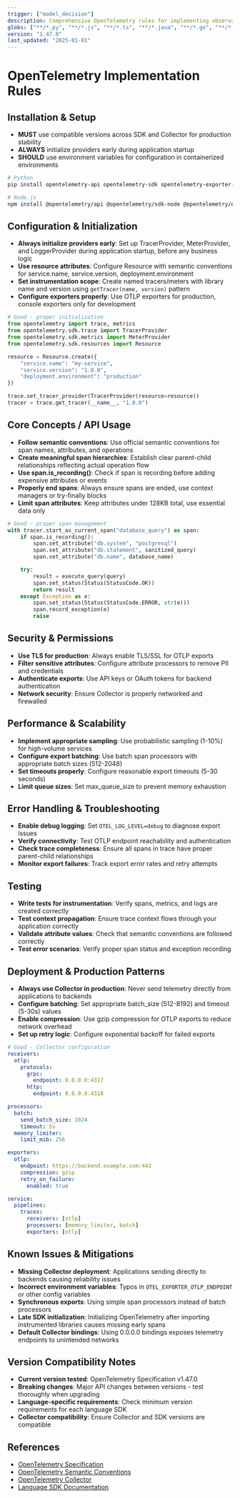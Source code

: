 ```yaml
---
trigger: ["model_decision"]
description: Comprehensive OpenTelemetry rules for implementing observability with traces, metrics, and logs. Covers initialization, instrumentation patterns, configuration, performance optimization, and anti-patterns to avoid.
globs: ["**/*.py", "**/*.js", "**/*.ts", "**/*.java", "**/*.go", "**/*.cs"]
version: "1.47.0"
last_updated: "2025-01-01"
---
```


# OpenTelemetry Implementation Rules

## Installation & Setup

- **MUST** use compatible versions across SDK and Collector for production stability
- **ALWAYS** initialize providers early during application startup
- **SHOULD** use environment variables for configuration in containerized environments

```bash
# Python
pip install opentelemetry-api opentelemetry-sdk opentelemetry-exporter-otlp

# Node.js
npm install @opentelemetry/api @opentelemetry/sdk-node @opentelemetry/exporter-otlp-http
```

## Configuration & Initialization

- **Always initialize providers early**: Set up TracerProvider, MeterProvider, and LoggerProvider during application startup, before any business logic
- **Use resource attributes**: Configure Resource with semantic conventions for service.name, service.version, deployment.environment
- **Set instrumentation scope**: Create named tracers/meters with library name and version using `getTracer(name, version)` pattern
- **Configure exporters properly**: Use OTLP exporters for production, console exporters only for development

```python
# Good - proper initialization
from opentelemetry import trace, metrics
from opentelemetry.sdk.trace import TracerProvider
from opentelemetry.sdk.metrics import MeterProvider
from opentelemetry.sdk.resources import Resource

resource = Resource.create({
    "service.name": "my-service",
    "service.version": "1.0.0",
    "deployment.environment": "production"
})

trace.set_tracer_provider(TracerProvider(resource=resource))
tracer = trace.get_tracer(__name__, "1.0.0")
```

## Core Concepts / API Usage

- **Follow semantic conventions**: Use official semantic conventions for span names, attributes, and operations
- **Create meaningful span hierarchies**: Establish clear parent-child relationships reflecting actual operation flow
- **Use span.is_recording()**: Check if span is recording before adding expensive attributes or events
- **Properly end spans**: Always ensure spans are ended, use context managers or try-finally blocks
- **Limit span attributes**: Keep attributes under 128KB total, use essential data only

```python
# Good - proper span management
with tracer.start_as_current_span("database_query") as span:
    if span.is_recording():
        span.set_attribute("db.system", "postgresql")
        span.set_attribute("db.statement", sanitized_query)
        span.set_attribute("db.name", database_name)

    try:
        result = execute_query(query)
        span.set_status(Status(StatusCode.OK))
        return result
    except Exception as e:
        span.set_status(Status(StatusCode.ERROR, str(e)))
        span.record_exception(e)
        raise
```

## Security & Permissions

- **Use TLS for production**: Always enable TLS/SSL for OTLP exports
- **Filter sensitive attributes**: Configure attribute processors to remove PII and credentials
- **Authenticate exports**: Use API keys or OAuth tokens for backend authentication
- **Network security**: Ensure Collector is properly networked and firewalled

## Performance & Scalability

- **Implement appropriate sampling**: Use probabilistic sampling (1-10%) for high-volume services
- **Configure export batching**: Use batch span processors with appropriate batch sizes (512-2048)
- **Set timeouts properly**: Configure reasonable export timeouts (5-30 seconds)
- **Limit queue sizes**: Set max_queue_size to prevent memory exhaustion

## Error Handling & Troubleshooting

- **Enable debug logging**: Set `OTEL_LOG_LEVEL=debug` to diagnose export issues
- **Verify connectivity**: Test OTLP endpoint reachability and authentication
- **Check trace completeness**: Ensure all spans in trace have proper parent-child relationships
- **Monitor export failures**: Track export error rates and retry attempts

## Testing

- **Write tests for instrumentation**: Verify spans, metrics, and logs are created correctly
- **Test context propagation**: Ensure trace context flows through your application correctly
- **Validate attribute values**: Check that semantic conventions are followed correctly
- **Test error scenarios**: Verify proper span status and exception recording

## Deployment & Production Patterns

- **Always use Collector in production**: Never send telemetry directly from applications to backends
- **Configure batching**: Set appropriate batch_size (512-8192) and timeout (5-30s) values
- **Enable compression**: Use gzip compression for OTLP exports to reduce network overhead
- **Set up retry logic**: Configure exponential backoff for failed exports

```yaml
# Good - Collector configuration
receivers:
  otlp:
    protocols:
      grpc:
        endpoint: 0.0.0.0:4317
      http:
        endpoint: 0.0.0.0:4318

processors:
  batch:
    send_batch_size: 1024
    timeout: 5s
  memory_limiter:
    limit_mib: 256

exporters:
  otlp:
    endpoint: https://backend.example.com:443
    compression: gzip
    retry_on_failure:
      enabled: true

service:
  pipelines:
    traces:
      receivers: [otlp]
      processors: [memory_limiter, batch]
      exporters: [otlp]
```

## Known Issues & Mitigations

- **Missing Collector deployment**: Applications sending directly to backends causing reliability issues
- **Incorrect environment variables**: Typos in `OTEL_EXPORTER_OTLP_ENDPOINT` or other config variables
- **Synchronous exports**: Using simple span processors instead of batch processors
- **Late SDK initialization**: Initializing OpenTelemetry after importing instrumented libraries causes missing early spans
- **Default Collector bindings**: Using 0.0.0.0 bindings exposes telemetry endpoints to unintended networks

## Version Compatibility Notes

- **Current version tested**: OpenTelemetry Specification v1.47.0
- **Breaking changes**: Major API changes between versions - test thoroughly when upgrading
- **Language-specific requirements**: Check minimum version requirements for each language SDK
- **Collector compatibility**: Ensure Collector and SDK versions are compatible

## References

- [OpenTelemetry Specification](https://opentelemetry.io/docs/specs/otel/)
- [OpenTelemetry Semantic Conventions](https://opentelemetry.io/docs/specs/semconv/)
- [OpenTelemetry Collector](https://opentelemetry.io/docs/collector/)
- [Language SDK Documentation](https://opentelemetry.io/docs/languages/)